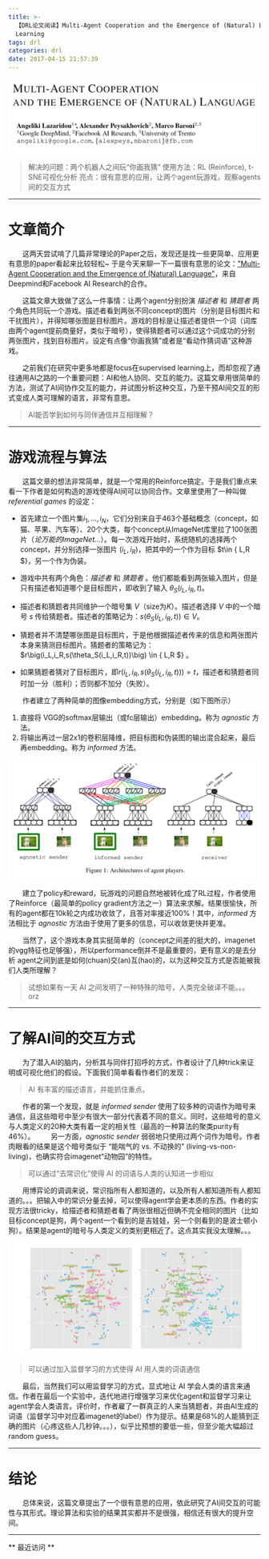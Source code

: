 ```yaml
---
title: >-
  【DRL论文阅读】Multi-Agent Cooperation and the Emergence of (Natural) Language
  Learning
tags: drl
categories: drl
date: 2017-04-15 21:57:39
---
```



![](/images/multi_agent_conversation/title.png)

> 解决的问题：两个机器人之间玩“你画我猜”
使用方法：RL (Reinforce), t-SNE可视化分析
亮点：很有意思的应用，让两个agent玩游戏，观察agents间的交互方式

<!--more-->

---

# 文章简介

　　这两天尝试啃了几篇非常理论的Paper之后，发现还是找一些更简单、应用更有意思的paper看起来比较轻松~ 于是今天来聊一下一篇很有意思的论文：["Multi-Agent Cooperation and the Emergence of (Natural) Language"](https://arxiv.org/pdf/1612.07182.pdf)，来自Deepmind和Facebook AI Research的合作。

　　这篇文章大致做了这么一件事情：让两个agent分别扮演 *描述者* 和 *猜题者* 两个角色共同玩一个游戏。描述者看到两张不同concept的图片（分别是目标图片和干扰图片），并得知哪张图是目标图片。游戏的目标是让描述者提供一个词（词库由两个agent提前商量好，类似于暗号），使得猜题者可以通过这个词成功的分别两张图片，找到目标图片。设定有点像“你画我猜”或者是“看动作猜词语”这种游戏。

　　之前我们在研究中更多地都是focus在supervised learning上，而却忽视了通往通用AI之路的一个重要问题：AI和他人协同、交互的能力。这篇文章用很简单的方法，测试了AI间协作交互的能力，并试图分析这种交互，乃至干预AI间交互的形式变成人类可理解的语言，非常有意思。

> AI能否学到如何与同伴通信并互相理解？

---

# 游戏流程与算法

　　这篇文章的想法非常简单，就是一个常用的Reinforce搞定。于是我们重点来看一下作者是如何构造的游戏使得AI间可以协同合作。文章里使用了一种叫做 *referential games* 的设定：

- 首先建立一个图片集$i_1,...,i_N$，它们分别来自于463个基础概念（concept，如猫、苹果、汽车等）、20个大类，每个concept从ImageNet库里拉了100张图片（*论万能的ImageNet...*）。每一次游戏开始时，系统随机的选择两个concept，并分别选择一张图片 $(i_L,i_R)$，把其中的一个作为目标 $t\in $\{$ L,R $\}，另一个作为伪装。

- 游戏中共有两个角色：*描述者* 和 *猜题者* 。他们都能看到两张输入图片，但是只有描述者知道哪个是目标图片，即收到了输入 $\theta_S(i_L,i_R,t)$。

- 描述者和猜题者共同维护一个暗号集 $V$（size为$K$）。描述者选择 $V$ 中的一个暗号 $s$ 传给猜题者。描述者的策略记为：$s(\theta_S(i_L,i_R,t)) \in V$。

- 猜题者并不清楚哪张图是目标图片，于是他根据描述者传来的信息和两张图片本身来猜测目标图片。猜题者的策略记为：$r\big(i_L,i_R,s(\theta_S(i_L,i_R,t))\big) \in $\{$ L,R $\} 。

- 如果猜题者猜对了目标图片，即$r\big(i_L,i_R,s(\theta_S(i_L,i_R,t))\big) = t$，描述者和猜题者同时加一分（胜利）；否则都不加分（失败）。

　　作者建立了两种简单的图像embedding方式，分别是（如下图所示）
1) 直接将 VGG的softmax层输出（或fc层输出）embedding。称为 *agnostic* 方法。
2) 将输出再过一层2x1的卷积层降维，把目标图和伪装图的输出混合起来，最后再embedding。称为 *informed* 方法。

![](/images/multi_agent_conversation/architecture.png)

　　建立了policy和reward，玩游戏的问题自然地被转化成了RL过程，作者使用了Reinforce（最简单的policy gradient方法之一）算法来求解。结果很愉快，所有的agent都在10k轮之内成功收敛了，且答对率接近100%！其中，*informed* 方法相比于 *agnostic* 方法由于使用了更多的信息，可以收敛更快并更准。

　　当然了，这个游戏本身其实挺简单的（concept之间差的挺大的，imagenet的vgg特征也足够强），所以performance倒并不是最重要的，更有意义的是去分析 agent之间到底是如何(chuan)交(an)互(hao)的，以为这种交互方式是否能被我们人类所理解？

> 试想如果有一天 AI 之间发明了一种特殊的暗号，人类完全破译不能。。。 orz 

---

# 了解AI间的交互方式

　　为了潜入AI的脑内，分析其与同伴打招呼的方式，作者设计了几种trick来证明或可视化他们的假设。下面我们简单看看作者们的发现：

> AI 有丰富的描述语言，并能抓住重点。

　　作者的第一个发现，就是 *informed sender* 使用了较多种的词语作为暗号来通信，且这些暗号中至少有很大一部分代表着不同的意义。同时，这些暗号的意义与人类定义的20种大类有着一定的相关性（最高的一种算法的聚类purity有46%）。
　　另一方面，*agnostic sender* 弱弱地只使用过两个词作为暗号。作者肉眼看的结果是这个暗号类似于 “能喘气的 vs. 不动换的” (living-vs-non-living)，也确实符合imagenet“动物园”的特性。

> 可以通过“去常识化”使得 AI 的词语与人类的认知进一步相似

　　用博弈论的调调来说，常识指所有人都知道的，以及所有人都知道所有人都知道的。。。把输入中的常识分量去掉，可以使得agent学会更本质的东西。作者的实现方法很tricky，给描述者和猜题者看了两张很相近但确不完全相同的图片（比如目标concept是狗，两个agent一个看到的是吉娃娃，另一个则看到的是波士顿小狗）。结果是agent的暗号与人类定义的类别更相近了。这点其实我没太理解。。。

![](/images/multi_agent_conversation/tsne.png "去常识化之前（左）和之后（右）的AI暗号聚类示意图，同样颜色对应着人类标识的相同大类")

> 可以通过加入监督学习的方式使得 AI 用人类的词语通信

　　最后，当然我们可以用监督学习的方式，显式地让 AI 学会人类的语言来通信。作者在最后一个实验中，迭代地进行增强学习来优化agent和监督学习来让agent学会人类语言。评价时，作者雇了一群真正的人来当猜题者，并由AI生成的词语（监督学习中对应着imagenet的label）作为提示。结果是68%的人能猜到正确的图片（心疼这些人几秒钟。。。），似乎比预想的要低一些，但至少能大幅超过random guess。

---

# 结论

　　总体来说，这篇文章提出了一个很有意思的应用，依此研究了AI间交互的可能性与其形式。理论算法和实验的结果其实都并不是很强，相信还有很大的提升空间。

---

** 最近访问 ** 

<div class="ds-recent-visitors"
    data-num-items="36"
    data-avatar-size="42"
    id="ds-recent-visitors">
</div>